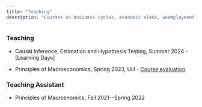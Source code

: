 ```yaml
---
title: "Teaching"
description: "Courses on business cycles, economic slack, unemployment, macroeconomics, and mathematical methods. For undergraduate and graduate students."
---
```


### Teaching

* Causal Inference, Estimation and Hypothesis Testing, Summer 2024 - [Learning Days]

* Principles of Macroeconomics, Spring 2023, UH - [Course evaluation](2220_10848_Course_Evaluation_Report.pdf)


### Teaching Assistant

* Principles of Macroenomics, Fall 2021--Spring 2022

